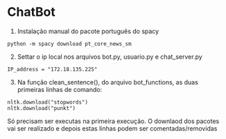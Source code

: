 # ChatBot

1. Instalação manual do pacote português do spacy
```
python -m spacy download pt_core_news_sm
```

2. Settar o ip local nos arquivos bot.py, usuario.py e chat_server.py
```
IP_address = "172.18.135.225" 
```
3. Na função clean_sentence(), do arquivo bot_functions, as duas primeiras linhas de comando:
```
nltk.download("stopwords")
nltk.download("punkt")
```
Só precisam ser executas na primeira execução. O downlaod dos pacotes vai ser realizado e depois estas linhas podem ser comentadas/removidas

